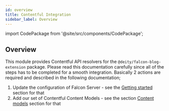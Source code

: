 ```yaml
---
id: overview
title: Contentful Integration
sidebar_label: Overview
---
```


import CodePackage from '@site/src/components/CodePackage';

<CodePackage name="@deity/falcon-contentful-module" /> 

## Overview

This module provides Contentful API resolvers for the `@deity/falcon-blog-extension` package. Please read this documentation carefully since all of the steps has to be completed for a smooth integration. Basically 2 actions are required and described in the following documentation;

1. Update the configuration of Falcon Server - see the [Getting started](./getting-started) section for that
2. Add our set of Contentful Content Models - see the section [Content models](./content-models) section for that
